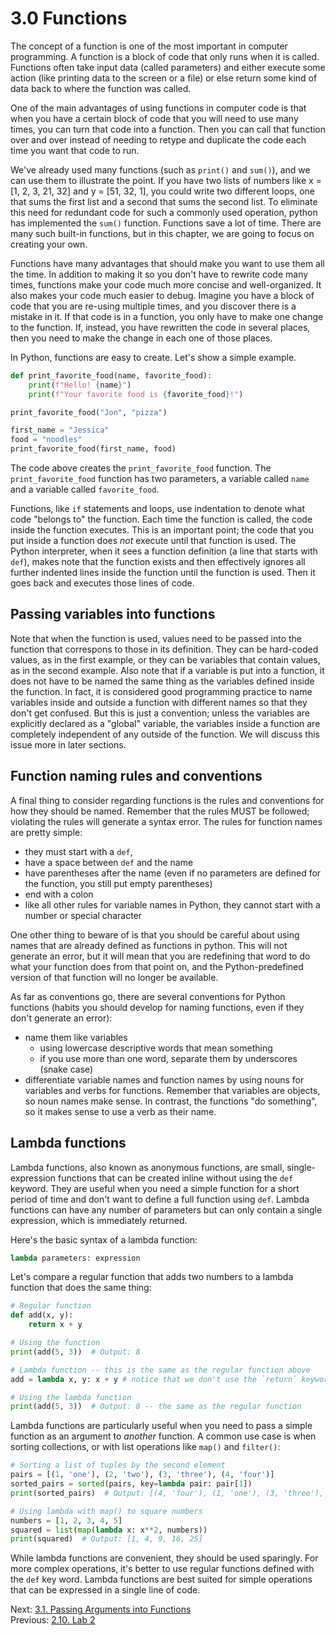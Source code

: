 # 3.0 Functions

The concept of a function is one of the most important in computer programming. A function is a block of code that only
runs when it is called. Functions often take input data (called parameters) and either execute some action (like
printing data to the screen or a file) or else return some kind of data back to where the function was called.

One of the main advantages of using functions in computer code is that when you have a certain block of code that you
will need to use many times, you can turn that code into a function. Then you can call that function over and over
instead of needing to retype and duplicate the code each time you want that code to run.

We've already used many functions (such as `print()` and `sum()`), and we can use them to illustrate the point. If you
have two lists of numbers like x = [1, 2, 3, 21, 32] and y = [51, 32, 1], you could write two different loops, one that
sums the first list and a second that sums the second list. To eliminate this need for redundant code for such a
commonly used operation, python has implemented the `sum()` function. Functions save a lot of time. There are many such
built-in functions, but in this chapter, we are going to focus on creating your own.

Functions have many advantages that should make you want to use them all the time. In addition to making it so you don't
have to rewrite code many times, functions make your code much more concise and well-organized. It also makes your code
much easier to debug. Imagine you have a block of code that you are re-using multiple times, and you discover there is a
mistake in it. If that code is in a function, you only have to make one change to the function. If, instead, you have
rewritten the code in several places, then you need to make the change in each one of those places.

In Python, functions are easy to create. Let's show a simple example.

```python
def print_favorite_food(name, favorite_food):
    print(f"Hello! {name}")
    print(f"Your favorite food is {favorite_food}!")

print_favorite_food("Jon", "pizza")

first_name = "Jessica"
food = "noodles"
print_favorite_food(first_name, food)
```

The code above creates the `print_favorite_food` function. The `print_favorite_food` function has two parameters, a
variable called `name` and a variable called `favorite_food`.

Functions, like `if` statements and loops, use indentation to denote what code "belongs to" the function. Each time the
function is called, the code inside the function executes. This is an important point; the code that you
put inside a function does _not_ execute until that function is used. The Python interpreter, when it sees a function
definition (a line that starts with `def`), makes note that the function exists and then effectively ignores all
further indented lines inside the function until the function is used. Then it goes back and executes those lines of
code.

## Passing variables into functions

Note that when the function is used, values need to be passed into the function that correspons to those in its
definition. They can be hard-coded values, as in the first example, or they can be variables that contain values, as in
the second example. Also note that if a variable is put into a function, it does not have to be named the same thing as
the variables defined inside the function. In fact, it is considered good programming practice to name variables inside
and outside a function with different names so that they don't get confused. But this is just a convention; unless the
variables are explicitly declared as a "global" variable, the variables inside a function are completely independent of
any outside of the function. We will discuss this issue more in later sections.

## Function naming rules and conventions

A final thing to consider regarding functions is the rules and conventions for how they should be named. Remember that
the rules MUST be followed; violating the rules will generate a syntax error. The rules for function names are pretty
simple:

- they must start with a `def`,
- have a space between `def` and the name
- have parentheses after the name (even if no parameters are defined for the function, you still put empty parentheses)
- end with a colon
- like all other rules for variable names in Python, they cannot start with a number or special character

One other thing to beware of is that you should be careful about using names that are already defined as functions in
python. This will not generate an error, but it will mean that you are redefining that word to do what your function
does from that point on, and the Python-predefined version of that function will no longer be available.

As far as conventions go, there are several conventions for Python functions (habits you should develop for naming
functions, even if they don't generate an error):

- name them like variables
  - using lowercase descriptive words that mean something
  - if you use more than one word, separate them by underscores (snake case)
- differentiate variable names and function names by using nouns for variables and verbs for functions. Remember that
  variables are objects, so noun names make sense. In contrast, the functions "do something", so it makes sense to use a
  verb as their name.

## Lambda functions

Lambda functions, also known as anonymous functions, are small, single-expression functions that can be created inline
without using the `def` keyword. They are useful when you need a simple function for a short period of time and don't
want to define a full function using `def`. Lambda functions can have any number of parameters but can only contain a
single expression, which is immediately returned.

Here's the basic syntax of a lambda function:

```python
lambda parameters: expression
```

Let's compare a regular function that adds two numbers to a lambda function that does the same thing:

```python
# Regular function
def add(x, y):
    return x + y

# Using the function
print(add(5, 3))  # Output: 8

# Lambda function -- this is the same as the regular function above
add = lambda x, y: x + y # notice that we don't use the `return` keyword! It's implicit.

# Using the lambda function
print(add(5, 3))  # Output: 8 -- the same as the regular function
```

Lambda functions are particularly useful when you need to pass a simple function as an argument to _another_ function. A
common use case is when sorting collections, or with list operations like `map()` and `filter()`:

```python
# Sorting a list of tuples by the second element
pairs = [(1, 'one'), (2, 'two'), (3, 'three'), (4, 'four')]
sorted_pairs = sorted(pairs, key=lambda pair: pair[1])
print(sorted_pairs)  # Output: [(4, 'four'), (1, 'one'), (3, 'three'), (2, 'two')]

# Using lambda with map() to square numbers
numbers = [1, 2, 3, 4, 5]
squared = list(map(lambda x: x**2, numbers))
print(squared)  # Output: [1, 4, 9, 16, 25]
```

While lambda functions are convenient, they should be used sparingly. For more complex operations, it's better to use
regular functions defined with the `def` key word. Lambda functions are best suited for simple operations that can be
expressed in a single line of code.

Next: [3.1. Passing Arguments into Functions](3.1.%20Passing%20Arguments%20into%20Functions.md)<br>
Previous: [2.10. Lab 2](../CH02/2.10.%20Lab%202.md)
